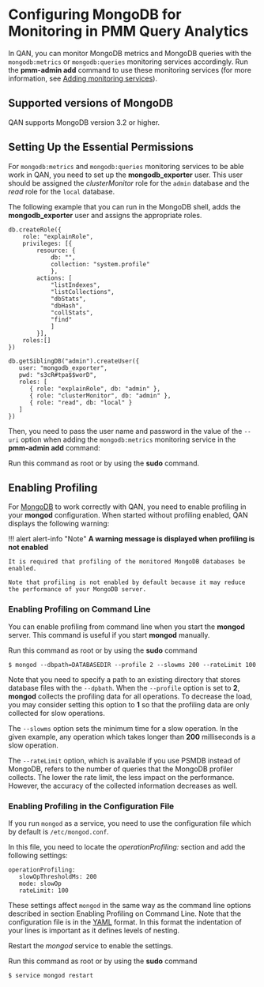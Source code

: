 # Configuring MongoDB for Monitoring in PMM Query Analytics

In QAN, you can monitor MongoDB metrics and MongoDB queries with the `mongodb:metrics` or `mongodb:queries` monitoring services accordingly. Run the **pmm-admin add** command to use these monitoring services (for more information, see [Adding monitoring services](pmm-admin.md)).

## Supported versions of MongoDB

QAN supports MongoDB version 3.2 or higher.

## Setting Up the Essential Permissions

For `mongodb:metrics` and `mongodb:queries` monitoring services to be able work in QAN, you need to set up the **mongodb_exporter** user. This user should be assigned the *clusterMonitor* role for the `admin` database and the *read* role for the `local` database.

The following example that you can run in the MongoDB shell, adds the **mongodb_exporter** user and assigns the appropriate roles.

```
db.createRole({
    role: "explainRole",
    privileges: [{
        resource: {
            db: "",
            collection: "system.profile"
            },
        actions: [
            "listIndexes",
            "listCollections",
            "dbStats",
            "dbHash",
            "collStats",
            "find"
            ]
        }],
    roles:[]
})

db.getSiblingDB("admin").createUser({
   user: "mongodb_exporter",
   pwd: "s3cR#tpa$$worD",
   roles: [
      { role: "explainRole", db: "admin" },
      { role: "clusterMonitor", db: "admin" },
      { role: "read", db: "local" }
   ]
})
```

Then, you need to pass the user name and password in the value of the `--uri` option when adding the `mongodb:metrics` monitoring service in the **pmm-admin add** command:

Run this command as root or by using the **sudo** command.

## Enabling Profiling

For [MongoDB](https://www.mongodb.com) to work correctly with QAN, you need to enable profiling in your **mongod** configuration. When started without profiling enabled, QAN displays the following warning:

!!! alert alert-info "Note"
    **A warning message is displayed when profiling is not enabled**

    It is required that profiling of the monitored MongoDB databases be enabled.

    Note that profiling is not enabled by default because it may reduce the performance of your MongoDB server.

### Enabling Profiling on Command Line

You can enable profiling from command line when you start the **mongod** server. This command is useful if you start **mongod** manually.

Run this command as root or by using the **sudo** command

```
$ mongod --dbpath=DATABASEDIR --profile 2 --slowms 200 --rateLimit 100
```

Note that you need to specify a path to an existing directory that stores database files with the `--dpbath`. When the `--profile` option is set to **2**, **mongod** collects the profiling data for all operations. To decrease the load, you may consider setting this option to **1** so that the profiling data are only collected for slow operations.

The `--slowms` option sets the minimum time for a slow operation. In the given example, any operation which takes longer than **200** milliseconds is a slow operation.

The `--rateLimit` option, which is available if you use PSMDB instead of MongoDB, refers to the number of queries that the MongoDB profiler collects. The lower the rate limit, the less impact on the performance. However, the accuracy of the collected information decreases as well.

### Enabling Profiling in the Configuration File

If you run `mongod` as a service, you need to use the configuration file which by default is `/etc/mongod.conf`.

In this file, you need to locate the *operationProfiling:* section and add the following settings:

```
operationProfiling:
   slowOpThresholdMs: 200
   mode: slowOp
   rateLimit: 100
```

These settings affect `mongod` in the same way as the command line options described in section Enabling Profiling on Command Line. Note that the configuration file is in the [YAML](http://yaml.org/spec/) format. In this format the indentation of your lines is important as it defines levels of nesting.

Restart the *mongod* service to enable the settings.

Run this command as root or by using the **sudo** command

```
$ service mongod restart
```
